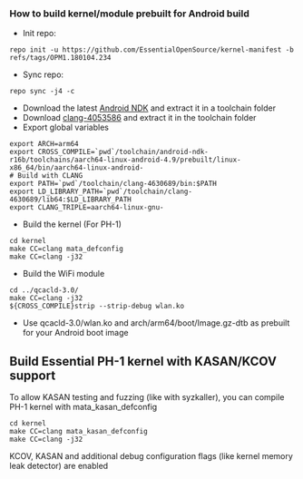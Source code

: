 ### How to build kernel/module prebuilt for Android build

* Init repo:
```
repo init -u https://github.com/EssentialOpenSource/kernel-manifest -b refs/tags/OPM1.180104.234
```
* Sync repo:
```
repo sync -j4 -c
```
* Download the latest [Android NDK](https://developer.android.com/ndk/downloads/index.html) and extract it in a toolchain folder
* Download [clang-4053586](https://android.googlesource.com/platform/prebuilts/clang/host/linux-x86/) and extract it in the toolchain folder
* Export global variables
```
export ARCH=arm64
export CROSS_COMPILE=`pwd`/toolchain/android-ndk-r16b/toolchains/aarch64-linux-android-4.9/prebuilt/linux-x86_64/bin/aarch64-linux-android-
# Build with CLANG
export PATH=`pwd`/toolchain/clang-4630689/bin:$PATH
export LD_LIBRARY_PATH=`pwd`/toolchain/clang-4630689/lib64:$LD_LIBRARY_PATH
export CLANG_TRIPLE=aarch64-linux-gnu-
```
* Build the kernel (For PH-1)
```
cd kernel
make CC=clang mata_defconfig
make CC=clang -j32
```
* Build the WiFi module
```
cd ../qcacld-3.0/
make CC=clang -j32
${CROSS_COMPILE}strip --strip-debug wlan.ko
```
* Use qcacld-3.0/wlan.ko and arch/arm64/boot/Image.gz-dtb as prebuilt for your Android boot image

## Build Essential PH-1 kernel with KASAN/KCOV support

To allow KASAN testing and fuzzing (like with syzkaller), you can compile
PH-1 kernel with mata_kasan_defconfig

```
cd kernel
make CC=clang mata_kasan_defconfig
make CC=clang -j32
```

KCOV, KASAN and additional debug configuration flags (like kernel memory leak detector)
are enabled

